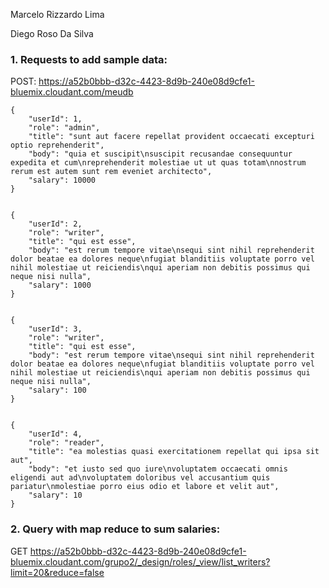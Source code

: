 Marcelo Rizzardo Lima

Diego Roso Da Silva

### 1. Requests to add sample data:

  POST: https://a52b0bbb-d32c-4423-8d9b-240e08d9cfe1-bluemix.cloudant.com/meudb
  
    {
        "userId": 1,
        "role": "admin",
        "title": "sunt aut facere repellat provident occaecati excepturi optio reprehenderit",
        "body": "quia et suscipit\nsuscipit recusandae consequuntur expedita et cum\nreprehenderit molestiae ut ut quas totam\nnostrum rerum est autem sunt rem eveniet architecto",
        "salary": 10000
    }
    

    {
        "userId": 2,
        "role": "writer",
        "title": "qui est esse",
        "body": "est rerum tempore vitae\nsequi sint nihil reprehenderit dolor beatae ea dolores neque\nfugiat blanditiis voluptate porro vel nihil molestiae ut reiciendis\nqui aperiam non debitis possimus qui neque nisi nulla",
        "salary": 1000
    }
    
    
    {
        "userId": 3,
        "role": "writer",
        "title": "qui est esse",
        "body": "est rerum tempore vitae\nsequi sint nihil reprehenderit dolor beatae ea dolores neque\nfugiat blanditiis voluptate porro vel nihil molestiae ut reiciendis\nqui aperiam non debitis possimus qui neque nisi nulla",
        "salary": 100
    }
    
  
    {
        "userId": 4,
        "role": "reader",
        "title": "ea molestias quasi exercitationem repellat qui ipsa sit aut",
        "body": "et iusto sed quo iure\nvoluptatem occaecati omnis eligendi aut ad\nvoluptatem doloribus vel accusantium quis pariatur\nmolestiae porro eius odio et labore et velit aut",
        "salary": 10
    }
    
### 2. Query with map reduce to sum salaries:

GET https://a52b0bbb-d32c-4423-8d9b-240e08d9cfe1-bluemix.cloudant.com/grupo2/_design/roles/_view/list_writers?limit=20&reduce=false
